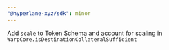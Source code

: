 ```yaml
---
"@hyperlane-xyz/sdk": minor
---
```


Add `scale` to Token Schema and account for scaling in `WarpCore.isDestinationCollateralSufficient`
